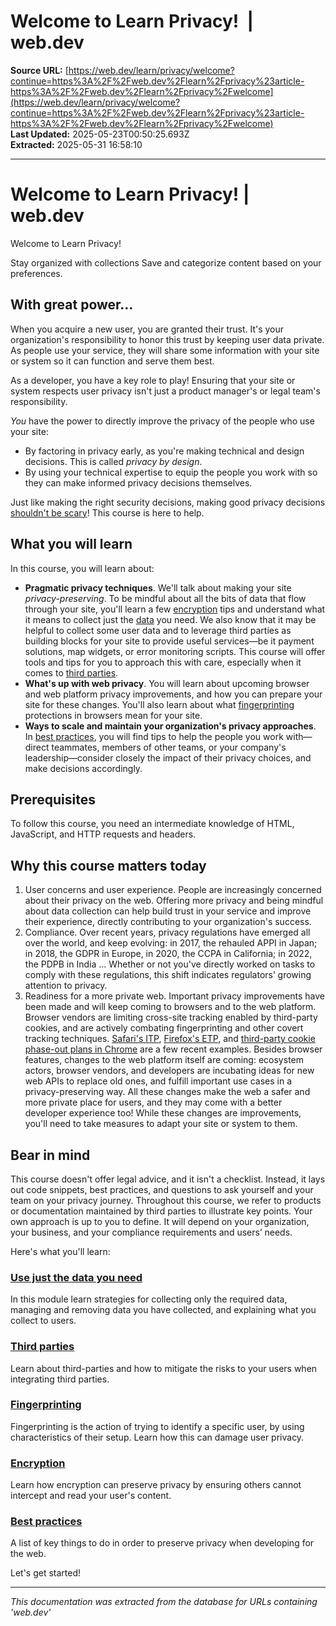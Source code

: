 # Welcome to Learn Privacy!  |  web.dev

**Source URL:** [https://web.dev/learn/privacy/welcome?continue=https%3A%2F%2Fweb.dev%2Flearn%2Fprivacy%23article-https%3A%2F%2Fweb.dev%2Flearn%2Fprivacy%2Fwelcome](https://web.dev/learn/privacy/welcome?continue=https%3A%2F%2Fweb.dev%2Flearn%2Fprivacy%23article-https%3A%2F%2Fweb.dev%2Flearn%2Fprivacy%2Fwelcome)  
**Last Updated:** 2025-05-23T00:50:25.693Z  
**Extracted:** 2025-05-31 16:58:10

---

# Welcome to Learn Privacy! | web.dev

Welcome to Learn Privacy!

Stay organized with collections Save and categorize content based on your preferences.

## With great power…

When you acquire a new user, you are granted their trust. It's your organization's responsibility to honor this trust by keeping user data private. As people use your service, they will share some information with your site or system so it can function and serve them best.

As a developer, you have a key role to play! Ensuring that your site or system respects user privacy isn't just a product manager's or legal team's responsibility.

_You_ have the power to directly improve the privacy of the people who use your site:

*   By factoring in privacy early, as you're making technical and design decisions. This is called _privacy by design_.
*   By using your technical expertise to equip the people you work with so they can make informed privacy decisions themselves.

Just like making the right security decisions, making good privacy decisions [shouldn't be scary](https://web.dev/articles/security-not-scary)! This course is here to help.

## What you will learn

In this course, you will learn about:

*   **Pragmatic privacy techniques**. We'll talk about making your site _privacy-preserving_. To be mindful about all the bits of data that flow through your site, you'll learn a few [encryption](https://web.dev/learn/privacy/encryption) tips and understand what it means to collect just the [data](https://web.dev/learn/privacy/data) you need. We also know that it may be helpful to collect some user data and to leverage third parties as building blocks for your site to provide useful services—be it payment solutions, map widgets, or error monitoring scripts. This course will offer tools and tips for you to approach this with care, especially when it comes to [third parties](https://web.dev/learn/privacy/third-parties).
*   **What's up with web privacy**. You will learn about upcoming browser and web platform privacy improvements, and how you can prepare your site for these changes. You'll also learn about what [fingerprinting](https://web.dev/learn/privacy/fingerprinting) protections in browsers mean for your site.
*   **Ways to scale and maintain your organization's privacy approaches**. In [best practices](https://web.dev/learn/privacy/best-practices), you will find tips to help the people you work with—direct teammates, members of other teams, or your company's leadership—consider closely the impact of their privacy choices, and make decisions accordingly.

## Prerequisites

To follow this course, you need an intermediate knowledge of HTML, JavaScript, and HTTP requests and headers.

## Why this course matters today

1.  User concerns and user experience. People are increasingly concerned about their privacy on the web. Offering more privacy and being mindful about data collection can help build trust in your service and improve their experience, directly contributing to your organization's success.
2.  Compliance. Over recent years, privacy regulations have emerged all over the world, and keep evolving: in 2017, the rehauled APPI in Japan; in 2018, the GDPR in Europe, in 2020, the CCPA in California; in 2022, the PDPB in India … Whether or not you've directly worked on tasks to comply with these regulations, this shift indicates regulators’ growing attention to privacy.
3.  Readiness for a more private web. Important privacy improvements have been made and will keep coming to browsers and to the web platform. Browser vendors are limiting cross-site tracking enabled by third-party cookies, and are actively combating fingerprinting and other covert tracking techniques. [Safari's ITP](https://webkit.org/blog/9521/intelligent-tracking-prevention-2-3/), [Firefox's ETP](https://support.mozilla.org/en-US/kb/enhanced-tracking-protection-firefox-desktop), and [third-party cookie phase-out plans in Chrome](https://blog.chromium.org/2020/01/building-more-private-web-path-towards.html) are a few recent examples. Besides browser features, changes to the web platform itself are coming: ecosystem actors, browser vendors, and developers are incubating ideas for new web APIs to replace old ones, and fulfill important use cases in a privacy-preserving way. All these changes make the web a safer and more private place for users, and they may come with a better developer experience too! While these changes are improvements, you'll need to take measures to adapt your site or system to them.

## Bear in mind

This course doesn't offer legal advice, and it isn't a checklist. Instead, it lays out code snippets, best practices, and questions to ask yourself and your team on your privacy journey. Throughout this course, we refer to products or documentation maintained by third parties to illustrate key points. Your own approach is up to you to define. It will depend on your organization, your business, and your compliance requirements and users’ needs.

Here's what you'll learn:

### [Use just the data you need](https://web.dev/learn/privacy/data)

In this module learn strategies for collecting only the required data, managing and removing data you have collected, and explaining what you collect to users.

### [Third parties](https://web.dev/learn/privacy/third-parties)

Learn about third-parties and how to mitigate the risks to your users when integrating third parties.

### [Fingerprinting](https://web.dev/learn/privacy/fingerprinting)

Fingerprinting is the action of trying to identify a specific user, by using characteristics of their setup. Learn how this can damage user privacy.

### [Encryption](https://web.dev/learn/privacy/encryption)

Learn how encryption can preserve privacy by ensuring others cannot intercept and read your user's content.

### [Best practices](https://web.dev/learn/privacy/best-practices)

A list of key things to do in order to preserve privacy when developing for the web.

Let's get started!

---

*This documentation was extracted from the database for URLs containing 'web.dev'*
